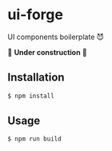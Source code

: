 # ui-forge
UI components boilerplate 😈

:construction: **Under construction** :construction:

## Installation

```sh
$ npm install
```
## Usage

```sh
$ npm run build
```
